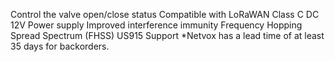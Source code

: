 Control the valve open/close status
Compatible with LoRaWAN Class C
DC 12V Power supply
Improved interference immunity
Frequency Hopping Spread Spectrum (FHSS)
US915 Support
*Netvox has a lead time of at least 35 days for backorders.
